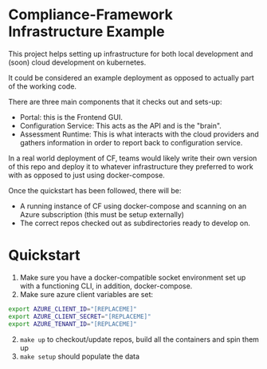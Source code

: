 # Compliance-Framework Infrastructure Example

This project helps setting up infrastructure for both local development and (soon) cloud development on kubernetes.

It could be considered an example deployment as opposed to actually part of the working code.

There are three main components that it checks out and sets-up:

- Portal: this is the Frontend GUI.
- Configuration Service: This acts as the API and is the "brain".
- Assessment Runtime: This is what interacts with the cloud providers and gathers information in order to report back to configuration service.

In a real world deployment of CF, teams would likely write their own version of this repo and deploy it to whatever infrastructure they preferred to work with as opposed to just using docker-compose.

Once the quickstart has been followed, there will be:

- A running instance of CF using docker-compose and scanning on an Azure subscription (this must be setup externally)
- The correct repos checked out as subdirectories ready to develop on.

# Quickstart

1. Make sure you have a docker-compatible socket environment set up with a functioning CLI, in addition, docker-compose.
1. Make sure azure client variables are set:

```zsh
export AZURE_CLIENT_ID="[REPLACEME]"
export AZURE_CLIENT_SECRET="[REPLACEME]"
export AZURE_TENANT_ID="[REPLACEME]"
```

2. `make up` to checkout/update repos, build all the containers and spin them up
3. `make setup` should populate the data
